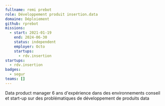 ```yaml
---
fullname: remi prebot
role: Développement produit insertion.data
domaine: Déploiement
github: rprebot
missions:
  - start: 2021-01-19
    end: 2024-06-30
    status: independent
    employer: Octo
    startups:
      - rdv.insertion
startups:
  - rdv.insertion
badges:
  - segur
teams: []
---
```

Data product manager 6 ans d'expérience dans des environnements conseil et start-up sur des problématiques de développement de produits data